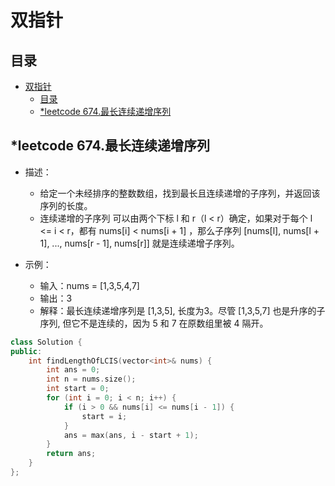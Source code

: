# 双指针

## 目录

- [双指针](#双指针)
  - [目录](#目录)
  - [\*leetcode 674.最长连续递增序列](#leetcode-674最长连续递增序列)

## *leetcode 674.最长连续递增序列

- 描述：
  - 给定一个未经排序的整数数组，找到最长且连续递增的子序列，并返回该序列的长度。
  - 连续递增的子序列 可以由两个下标 l 和 r（l < r）确定，如果对于每个 l <= i < r，都有 nums[i] < nums[i + 1] ，那么子序列 [nums[l], nums[l + 1], ..., nums[r - 1], nums[r]] 就是连续递增子序列。

- 示例：
  - 输入：nums = [1,3,5,4,7]
  - 输出：3
  - 解释：最长连续递增序列是 [1,3,5], 长度为3。尽管 [1,3,5,7] 也是升序的子序列, 但它不是连续的，因为 5 和 7 在原数组里被 4 隔开。

```cpp
class Solution {
public:
    int findLengthOfLCIS(vector<int>& nums) {
        int ans = 0;
        int n = nums.size();
        int start = 0;
        for (int i = 0; i < n; i++) {
            if (i > 0 && nums[i] <= nums[i - 1]) {
                start = i;
            }
            ans = max(ans, i - start + 1);
        }
        return ans;
    }
};

```
